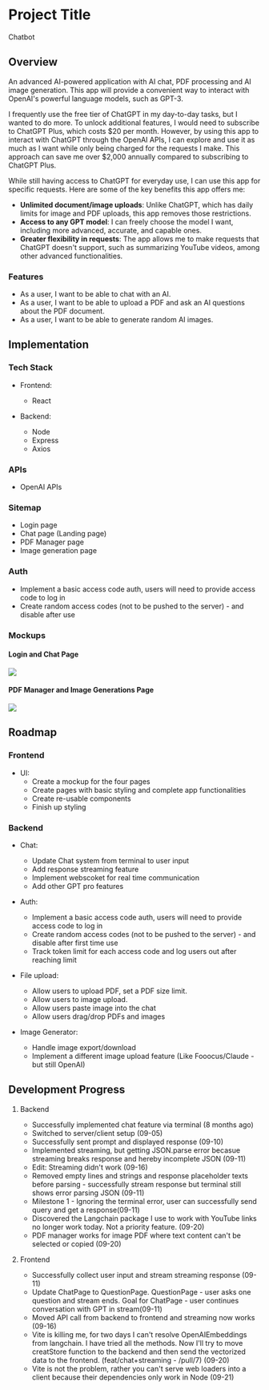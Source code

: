 # Project Title
Chatbot

## Overview

An advanced AI-powered application with AI chat, PDF processing and AI image generation. This app will provide a convenient way to interact with OpenAI's powerful language models, such as GPT-3.

I frequently use the free tier of ChatGPT in my day-to-day tasks, but I wanted to do more. To unlock additional features, I would need to subscribe to ChatGPT Plus, which costs $20 per month. However, by using this app to interact with ChatGPT through the OpenAI APIs, I can explore and use it as much as I want while only being charged for the requests I make. This approach can save me over $2,000 annually compared to subscribing to ChatGPT Plus.

While still having access to ChatGPT for everyday use, I can use this app for specific requests. Here are some of the key benefits this app offers me:

- **Unlimited document/image uploads**: Unlike ChatGPT, which has daily limits for image and PDF uploads, this app removes those restrictions.
- **Access to any GPT model**: I can freely choose the model I want, including more advanced, accurate, and capable ones.
- **Greater flexibility in requests**: The app allows me to make requests that ChatGPT doesn't support, such as summarizing YouTube videos, among other advanced functionalities.


### Features

- As a user, I want to be able to chat with an AI.
- As a user, I want to be able to upload a PDF and ask an AI questions about the PDF document.
- As a user, I want to be able to generate random AI images.

## Implementation

### Tech Stack

- Frontend:
    - React

- Backend:
    - Node
    - Express
    - Axios


### APIs

- OpenAI APIs

### Sitemap

- Login page
- Chat page (Landing page)
- PDF Manager page
- Image generation page

### Auth

- Implement a basic access code auth, users will need to provide access code to log in
- Create random access codes (not to be pushed to the server) - and disable after use

### Mockups

#### Login and Chat Page
![](login-and-chat-page.jpeg)

#### PDF Manager and Image Generations Page
![](pdf-and-image-page.jpeg)


## Roadmap

### Frontend

- UI:
    - Create a mockup for the four pages
    - Create pages with basic styling and complete app functionalities
    - Create re-usable components
    - Finish up styling

### Backend

- Chat:
    - Update Chat system from terminal to user input
    - Add response streaming feature
    - Implement webscoket for real time communication
    - Add other GPT pro features

- Auth:
    - Implement a basic access code auth, users will need to provide access code to log in
    - Create random access codes (not to be pushed to the server) - and disable after first time use
    - Track token limit for each access code and log users out after reaching limit

- File upload:
    - Allow users to upload PDF, set a PDF size limit.
    - Allow users to image upload.
    - Allow users paste image into the chat
    - Allow users drag/drop PDFs and images

- Image Generator:
    - Handle image export/download
    - Implement a different image upload feature (Like Fooocus/Claude - but still OpenAI)

## Development Progress
1. Backend
    - Successfully implemented chat feature via terminal (8 months ago)
    - Switched to server/client setup (09-05)
    - Successfully sent prompt and displayed response (09-10)
    - Implemented streaming, but getting JSON.parse error becasue streaming breaks response and hereby incomplete JSON (09-11)
    - Edit: Streaming didn't work (09-16)
    - Removed empty lines and strings and response placeholder texts before parsing - successfully stream response but terminal still shows error parsing JSON (09-11)
    - Milestone 1 - Ignoring the terminal error, user can successfully send query and get a response(09-11)
    - Discovered the Langchain package I use to work with YouTube links no longer work today. Not a priority feature. (09-20)
    - PDF manager works for image PDF where text content can't be selected or copied (09-20)

2. Frontend
    - Successfully collect user input and stream streaming response (09-11)
    - Update ChatPage to QuestionPage. QuestionPage - user asks one question and stream ends. Goal for ChatPage - user continues conversation with GPT in stream(09-11)
    - Moved API call from backend to frontend and streaming now works (09-16)
    - Vite is killing me, for two days I can't resolve OpenAIEmbeddings from langchain. I have tried all the methods. Now I'll try to move creatStore function to the backend and then send the vectorized data to the frontend. (feat/chat+streaming - /pull/7) (09-20)
    - Vite is not the problem, rather you can't serve web loaders into a client because their dependencies only work in Node (09-21)